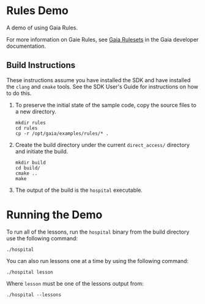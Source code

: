 # Rules Demo

A demo of using Gaia Rules.

For more information on Gaie Rules, see [Gaia Rulesets](https://gaia-platform.github.io/gaia-platform-docs.io/articles/rulesets-gaia-rulesets.html) in the Gaia developer documentation.

## Build Instructions

These instructions assume you have installed the SDK and have installed the `clang` and `cmake` tools.  See the SDK User's Guide for instructions on how to do this.

1. To preserve the initial state of the sample code, copy the source files to a new directory.
    ```shell
    mkdir rules
    cd rules
    cp -r /opt/gaia/examples/rules/* .
    ```
2. Create the build directory under the current `direct_access/` directory and initiate the build.
    ```shell
    mkdir build
    cd build/
    cmake ..
    make
    ```
3. The output of the build is the `hospital` executable.

# Running the Demo

To run all of the lessons, run the `hospital` binary from the build directory use the following command:

```shell
./hospital
```

You can also run lessons one at a time by using the following command:
```shell
./hospital lesson
```
Where `lesson` must be one of the lessons output from:
```shell
./hospital --lessons
```